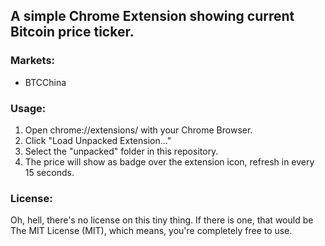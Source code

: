 ## A simple Chrome Extension showing current Bitcoin price ticker.

### Markets:

- BTCChina 

### Usage:

1. Open chrome://extensions/ with your Chrome Browser.
2. Click "Load Unpacked Extension..."
3. Select the "unpacked" folder in this repository.
4. The price will show as badge over the extension icon, refresh in every 15 seconds.

### License:

Oh, hell, there's no license on this tiny thing. 
If there is one, that would be The MIT License (MIT), which means, you're completely free to use.